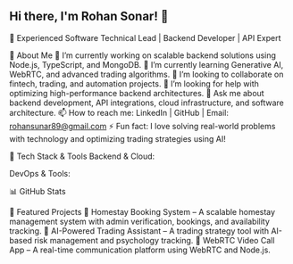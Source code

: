 ## Hi there, I'm Rohan Sonar! 👋

🚀 Experienced Software Technical Lead | Backend Developer | API Expert

🌟 About Me
🔭 I’m currently working on scalable backend solutions using Node.js, TypeScript, and MongoDB.
🌱 I’m currently learning Generative AI, WebRTC, and advanced trading algorithms.
👯 I’m looking to collaborate on fintech, trading, and automation projects.
🤔 I’m looking for help with optimizing high-performance backend architectures.
💬 Ask me about backend development, API integrations, cloud infrastructure, and software architecture.
📫 How to reach me: LinkedIn | GitHub | Email: rohansunar89@gmail.com
⚡ Fun fact: I love solving real-world problems with technology and optimizing trading strategies using AI!


🚀 Tech Stack & Tools
Backend & Cloud:

DevOps & Tools:


📊 GitHub Stats

🚀 Featured Projects
🔹 Homestay Booking System – A scalable homestay management system with admin verification, bookings, and availability tracking.
🔹 AI-Powered Trading Assistant – A trading strategy tool with AI-based risk management and psychology tracking.
🔹 WebRTC Video Call App – A real-time communication platform using WebRTC and Node.js.
